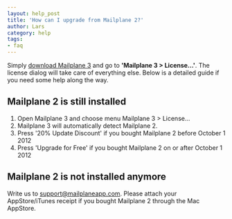 ```yaml
---
layout: help_post
title: 'How can I upgrade from Mailplane 2?'
author: Lars
category: help
tags:
- faq
---
```


Simply [download Mailplane 3](http://update.mailplaneapp.com/mailplane_3.php) and go to **'Mailplane 3 > License...'**. The license dialog will take care of everything else. Below is a detailed guide if you need some help along the way.

## Mailplane 2 is still installed

1. Open Mailplane 3 and choose menu Mailplane 3 > License...
2. Mailplane 3 will automatically detect Mailplane 2.
3. Press '20% Update Discount' if you bought Mailplane 2 before October 1 2012
4. Press 'Upgrade for Free' if you bought Mailplane 2 on or after October 1 2012

## Mailplane 2 is not installed anymore

Write us to <a href="mailto:support@mailplaneapp.com">support@mailplaneapp.com</a>. Please attach your AppStore/iTunes receipt if you bought Mailplane 2 through the Mac AppStore.
